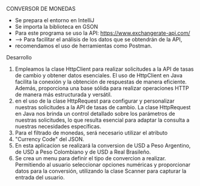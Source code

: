 CONVERSOR DE MONEDAS
* Se prepara el entorno en IntelliJ
* Se importa la biblioteca en GSON
* Para este programa se uso la API: https://www.exchangerate-api.com/
* --> Para facilitar el análisis de los datos que se obtendrán de la API,
*  recomendamos el uso de herramientas como Postman.

Desarrollo
1. Empleamos la clase HttpClient para realizar solicitudes a la API de
   tasas de cambio y obtener datos esenciales. El uso de HttpClient en
   Java facilita la conexión y la obtención de respuestas de manera
   eficiente. Además, proporciona una base sólida para realizar
   operaciones HTTP de manera más estructurada y versátil.
2. en el uso de la clase HttpRequest para configurar y personalizar
  nuestras solicitudes a la API de tasas de cambio. La clase HttpRequest
  en Java nos brinda un control detallado sobre los parámetros de nuestras
  solicitudes, lo que resulta esencial para adaptar la consulta a
  nuestras necesidades específicas.
3. Para el filtrado de monedas, será necesario utilizar el atributo
4. "Currency Code" del JSON.
5. En esta aplicacion se realizará la conversion de USD a Peso Argentino,
   de USD a Peso Colombiano y de USD a Real Brasileño.
7. Se crea un menu para definir el tipo de convercion a realizar.
   Permitiendo al usuario seleccionar opciones numéricas y proporcionar
   datos para la conversión, utilizando la clase Scanner para capturar
   la entrada del usuario. 


